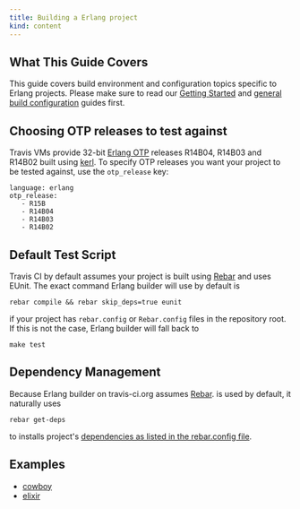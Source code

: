 ```yaml
---
title: Building a Erlang project
kind: content
---
```


## What This Guide Covers

This guide covers build environment and configuration topics specific to Erlang projects. Please make sure to read our [Getting Started](/docs/user/getting-started/) and [general build configuration](/docs/user/build-configuration/) guides first.


## Choosing OTP releases to test against

Travis VMs provide 32-bit [Erlang OTP](http://www.erlang.org/download.html) releases R14B04, R14B03 and R14B02 built using [kerl](https://github.com/spawngrid/kerl/tree/).
To specify OTP releases you want your project to be tested against, use the `otp_release` key:

    language: erlang
    otp_release:
       - R15B
       - R14B04
       - R14B03
       - R14B02



## Default Test Script

Travis CI by default assumes your project is built using [Rebar](https://github.com/basho/rebar) and uses EUnit. The exact command Erlang builder
will use by default is

    rebar compile && rebar skip_deps=true eunit

if your project has `rebar.config` or `Rebar.config` files in the repository root. If this is not the case, Erlang builder will fall back to

    make test



## Dependency Management

Because Erlang builder on travis-ci.org assumes [Rebar](https://github.com/basho/rebar). is used by default, it naturally uses

    rebar get-deps

to installs project's [dependencies as listed in the rebar.config file](https://github.com/basho/riak/blob/master/rebar.config).



## Examples

 * [cowboy](https://github.com/extend/cowboy/blob/master/.travis.yml)
 * [elixir](https://github.com/josevalim/elixir/blob/master/.travis.yml)
